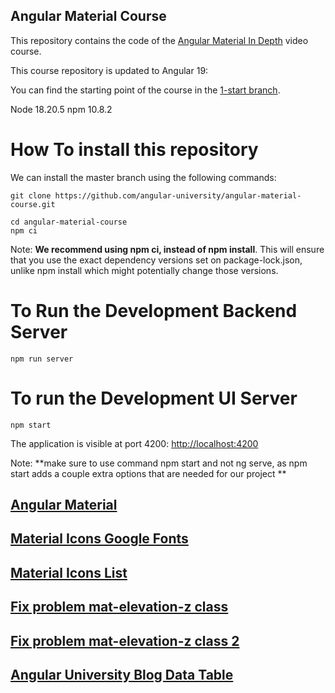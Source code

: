 ## Angular Material Course

This repository contains the code of the [Angular Material In Depth](https://angular-university.io/course/angular-material-course) video course.

This course repository is updated to Angular 19:

You can find the starting point of the course in the [1-start branch](https://github.com/angular-university/angular-material-course/tree/1-start).

Node 18.20.5 npm 10.8.2

# How To install this repository

We can install the master branch using the following commands:

    git clone https://github.com/angular-university/angular-material-course.git

    cd angular-material-course
    npm ci

Note: **We recommend using npm ci, instead of npm install**. This will ensure that you use the exact dependency versions set on package-lock.json, unlike npm install which might potentially change those versions.

# To Run the Development Backend Server

    npm run server

# To run the Development UI Server

    npm start

The application is visible at port 4200: [http://localhost:4200](http://localhost:4200)

Note: **make sure to use command npm start and not ng serve, as npm start adds a couple extra options that are needed for our project **

## [Angular Material](https://material.angular.io/)

## [Material Icons Google Fonts](https://fonts.google.com/icons)

## [Material Icons List](https://www.angularjswiki.com/angular/angular-material-icons-list-mat-icon-list/)

## [Fix problem mat-elevation-z class](https://github.com/angular/components/issues/26094#issuecomment-1961507551)

## [Fix problem mat-elevation-z class 2](https://www.udemy.com/course/angular-material-course/learn/lecture/28651196#questions/19429536)

## [Angular University Blog Data Table](https://blog.angular-university.io/angular-material-data-table/)
